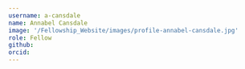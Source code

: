 ```yaml
---
username: a-cansdale
name: Annabel Cansdale
image: '/Fellowship_Website/images/profile-annabel-cansdale.jpg'
role: Fellow
github: 
orcid:
---
```

